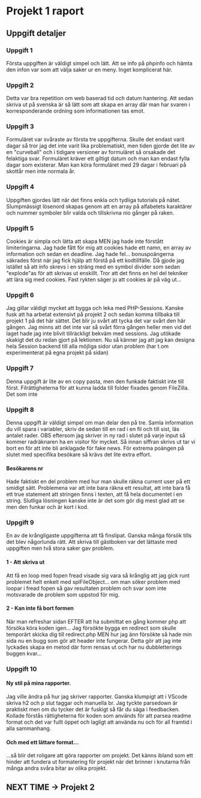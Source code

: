# Projekt 1 raport

## Uppgift detaljer 
### Uppgift 1
Första uppgiften är väldigt simpel och lätt. Att se info på phpinfo och hämta den infon var som att välja saker ur en meny. Inget komplicerat här.

### Uppgift 2
Detta var bra repetition om web baserad tid och datum hantering. Att sedan skriva ut på svenska är så lätt som att skapa en array där man har svaren i korresponderande ordning som informationen tas emot.

### Uppgift 3
Formuläret var svåraste av första tre uppgifterna. Skulle det endast varit dagar så tror jag det inte varit lika problematiskt, men tiden gjorde det lite av en "curveball" och i tidigare versioner av formuläret så orsakade det felaktiga svar. Formuläret kräver ett giltigt datum och man kan endast fylla dagar som existerar. Man kan köra formuläret med 29 dagar i februari på skottår men inte normala år.

### Uppgift 4
Uppgiften gjordes lätt när det finns enkla och tydliga tutorials på nätet. Slumpmässigt lösenord skapas genom att en array på alfabetets karaktärer och nummer symboler blir valda och tillskrivna nio gånger på raken.

### Uppgift 5
Cookies är simpla och lätta att skapa MEN jag hade inte förstått limiteringarna. Jag hade fått för mig att cookies hade ett namn, en array av information och sedan en deadline. Jag hade fel... bonuspoängerna säkrades först när jag fick hjälp att förstå på ett kodtillfälle. Då gjode jag istället så att info skrevs i en sträng med en symbol divider som sedan "explode"as för att skrivas ut enskillt. Tror att det finns en hel del tekniker att lära sig med cookies.
Fast rykten säger ju att cookies är på väg ut...

### Uppgift 6
Jag gillar väldigt mycket att bygga och leka med PHP-Sessions. Kanske fusk att ha arbetat extensivt på projekt 2 och sedan komma tillbaka till projekt 1 på det här sättet. Det blir ju svårt att tycka det var svårt den här gången. Jag minns att det inte var så svårt förra gången heller men vid det laget hade jag inte blivit tillräckligt bekväm med sessions. Jag utökade skakigt det du redan gjort på lektionen. Nu så känner jag att jag kan designa hela Session backend till alla möjliga sidor utan problem (har t.om experimenterat på egna projekt på sidan)

### Uppgift 7
Denna uppgift är lite av en copy pasta, men den funkade faktiskt inte till först. Filrättigheterna för att kunna ladda till folder fixades genom FileZilla. Det som inte

### Uppgift 8
Denna uppgift är väldigt simpel om man delar den på tre. Samla information du vill spara i variabler, skriv de sedan till en rad i en fil och till sist, läs antalet rader. OBS eftersom jag skriver in ny rad i slutet på varje input så kommer radräknaren ha en visitor för mycket. Så innan siffran skrivs ut tar vi bort en för att inte bli anklagade för fake news. För extrema poängen på slutet med specifika besökare så krävs det lite extra effort.
#### Besökarens nr
Hade faktiskt en del problem med hur man skulle räkna current user på ett smidigt sätt. Problemena var att inte bara räkna ett resultat, att inte bara få ett true statement att stringen finns i texten, att få hela documentet i en string.
Slutliga lösningen kanske inte är det som gör dig mest glad att se men den funkar och är kort i kod.

### Uppgift 9
En av de krångligaste uppgifterna att få finslipat. Ganska många försök tills det blev någorlunda rätt.
Att skriva till gästboken var det lättaste med uppgiften men två stora saker gav problem.
#### 1 - Att skriva ut
Att få en loop med fopen fread visade sig vara så krånglig att jag gick runt problemet helt enkelt med splFileObject... om man söker problem med loopar i fread fopen så gav resultaten problem och svar som inte motsvarade de problem som uppstod för mig.
#### 2 - Kan inte få bort formen
När man refreshar sidan EFTER att ha submittat en gång kommer php att försöka köra koden igen... Jag försökte bygga en redirect som skulle temporärt skicka dig till redirect.php MEN hur jag änn försökte så hade min sida nu en bugg som gör att header inte fungerar. Detta gör att jag inte lyckades skapa en metod där form rensas ut och har nu dubbletterings buggen kvar...

### Uppgift 10
#### Ny stil på mina rapporter.
Jag ville ändra på hur jag skriver rapporter. Ganska klumpigt att i VScode skriva h2 och p slut taggar och manuella br.
Jag tyckte parsedown är praktiskt men om du tycker det är fuskigt så får du säga i feedbacken.
Kollade förstås rättigheterna för koden som används för att parsea readme format och det var fullt öppet och lagligt att använda nu och för all framtid i alla sammanhang.
#### Och med ett lättare format...
...så blir det roligare att göra rapporter om projekt. Det känns ibland som ett hinder att fundera ut formatering för projekt när det brinner i knutarna från många andra svåra bitar av olika projekt.

## NEXT TIME -> Projekt 2